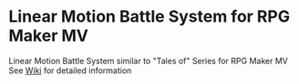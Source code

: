 # Linear Motion Battle System for RPG Maker MV
Linear Motion Battle System similar to "Tales of" Series for RPG Maker MV
See [Wiki](../wiki) for detailed information
